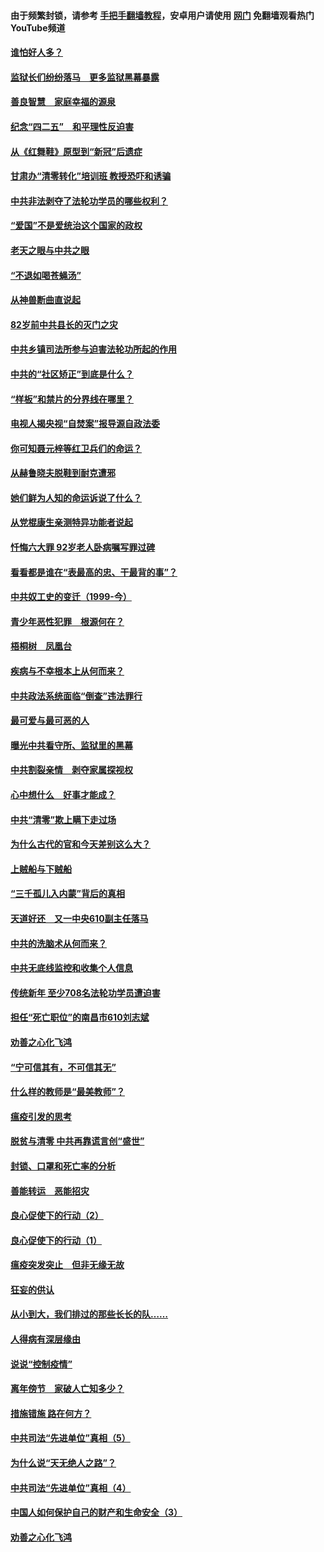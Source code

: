 #### 由于频繁封锁，请参考 [手把手翻墙教程](https://github.com/gfw-breaker/guides/wiki/)，安卓用户请使用 [网门](https://github.com/gfw-breaker/nogfw/blob/master/dl.md?t=04270101) 免翻墙观看热门YouTube频道 

#### [谁怕好人多？](../pages/19/423774.md?t=04270101) 

#### [监狱长们纷纷落马　更多监狱黑幕暴露](../pages/19/423787.md?t=04270101) 

#### [善良智慧　家庭幸福的源泉](../pages/19/423632.md?t=04270101) 

#### [纪念“四二五”　和平理性反迫害](../pages/19/423660.md?t=04270101) 

#### [从《红舞鞋》原型到“新冠”后遗症](../pages/19/423509.md?t=04270101) 

#### [甘肃办“清零转化”培训班 教授恐吓和诱骗](../pages/19/423498.md?t=04270101) 

#### [中共非法剥夺了法轮功学员的哪些权利？](../pages/19/423392.md?t=04270101) 

#### [“爱国”不是爱统治这个国家的政权](../pages/19/423029.md?t=04270101) 

#### [老天之眼与中共之眼](../pages/19/423378.md?t=04270101) 

#### [“不退如喝苍蝇汤”](../pages/19/423287.md?t=04270101) 

#### [从神兽断曲直说起](../pages/19/423201.md?t=04270101) 

#### [82岁前中共县长的灭门之灾](../pages/19/423055.md?t=04270101) 

#### [中共乡镇司法所参与迫害法轮功所起的作用](../pages/19/423064.md?t=04270101) 

#### [中共的“社区矫正”到底是什么？](../pages/19/422870.md?t=04270101) 

#### [“样板”和禁片的分界线在哪里？](../pages/19/422704.md?t=04270101) 

#### [电视人揭央视“自焚案”报导源自政法委](../pages/19/422770.md?t=04270101) 

#### [你可知聂元梓等红卫兵们的命运？](../pages/19/422848.md?t=04270101) 

#### [从赫鲁晓夫脱鞋到耐克遭邪](../pages/19/422826.md?t=04270101) 

#### [她们鲜为人知的命运诉说了什么？](../pages/19/422754.md?t=04270101) 

#### [从党棍康生亲测特异功能者说起](../pages/19/422657.md?t=04270101) 

#### [忏悔六大罪 92岁老人卧病嘱写罪过碑](../pages/19/422750.md?t=04270101) 

#### [看看都是谁在“表最高的忠、干最背的事”？](../pages/19/422703.md?t=04270101) 

#### [中共奴工史的变迁（1999-今）](../pages/19/422656.md?t=04270101) 

#### [青少年恶性犯罪　根源何在？](../pages/19/422449.md?t=04270101) 

#### [梧桐树　凤凰台](../pages/19/422442.md?t=04270101) 

#### [疾病与不幸根本上从何而来？](../pages/19/422438.md?t=04270101) 

#### [中共政法系统面临“倒查”违法罪行](../pages/19/422497.md?t=04270101) 

#### [最可爱与最可恶的人](../pages/19/422448.md?t=04270101) 

#### [曝光中共看守所、监狱里的黑幕](../pages/19/422390.md?t=04270101) 

#### [中共割裂亲情　剥夺家属探视权](../pages/19/422364.md?t=04270101) 

#### [心中想什么　好事才能成？](../pages/19/422318.md?t=04270101) 

#### [中共“清零”欺上瞒下走过场](../pages/19/422306.md?t=04270101) 

#### [为什么古代的官和今天差别这么大？](../pages/19/422228.md?t=04270101) 

#### [上贼船与下贼船](../pages/19/422276.md?t=04270101) 

#### [“三千孤儿入内蒙”背后的真相](../pages/19/422229.md?t=04270101) 

#### [天道好还　又一中央610副主任落马](../pages/19/422155.md?t=04270101) 

#### [中共的洗脑术从何而来？](../pages/19/422154.md?t=04270101) 

#### [中共无底线监控和收集个人信息](../pages/19/422039.md?t=04270101) 

#### [传统新年 至少708名法轮功学员遭迫害](../pages/19/421946.md?t=04270101) 

#### [担任“死亡职位”的南昌市610刘志斌](../pages/19/421957.md?t=04270101) 

#### [劝善之心化飞鸿](../pages/19/421164.md?t=04270101) 

#### [“宁可信其有，不可信其无”](../pages/19/421691.md?t=04270101) 

#### [什么样的教师是“最美教师”？](../pages/19/421755.md?t=04270101) 

#### [瘟疫引发的思考](../pages/19/421594.md?t=04270101) 

#### [脱贫与清零 中共再靠谎言创“盛世”](../pages/19/421590.md?t=04270101) 

#### [封锁、口罩和死亡率的分析](../pages/19/421495.md?t=04270101) 

#### [善能转运　恶能招灾](../pages/19/421334.md?t=04270101) 

#### [良心促使下的行动（2）](../pages/19/421361.md?t=04270101) 

#### [良心促使下的行动（1）](../pages/19/421302.md?t=04270101) 

#### [瘟疫突发突止　但非无缘无故](../pages/19/421281.md?t=04270101) 

#### [狂妄的供认](../pages/19/421199.md?t=04270101) 

#### [从小到大，我们排过的那些长长的队……](../pages/19/421243.md?t=04270101) 

#### [人得病有深层缘由](../pages/19/420864.md?t=04270101) 

#### [说说“控制疫情”](../pages/19/420831.md?t=04270101) 

#### [离年傍节　家破人亡知多少？](../pages/19/420563.md?t=04270101) 

#### [措施错施  路在何方？](../pages/19/420076.md?t=04270101) 

#### [中共司法“先进单位”真相（5）](../pages/19/419453.md?t=04270101) 

#### [为什么说“天无绝人之路”？](../pages/19/419618.md?t=04270101) 

#### [中共司法“先进单位”真相（4）](../pages/19/419452.md?t=04270101) 

#### [中国人如何保护自己的财产和生命安全（3）](../pages/19/419405.md?t=04270101) 

#### [劝善之心化飞鸿](../pages/19/418758.md?t=04270101) 

